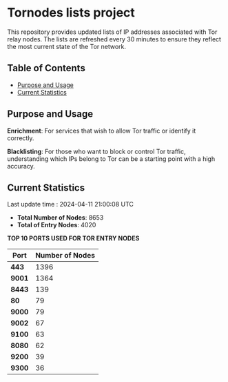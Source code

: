 # Tornodes lists project

This repository provides updated lists of IP addresses associated with Tor relay nodes. The lists are refreshed every 30 minutes to ensure they reflect the most current state of the Tor network.

## Table of Contents

- [Purpose and Usage](#purpose-and-usage)
- [Current Statistics](#current-statistics)


## Purpose and Usage

**Enrichment**: For services that wish to allow Tor traffic or identify it correctly.

**Blacklisting**: For those who want to block or control Tor traffic, understanding which IPs belong to Tor can be a starting point with a high accuracy.

## Current Statistics

Last update time : 2024-04-11 21:00:08 UTC

- **Total Number of Nodes**: 8653
- **Total of Entry Nodes**: 4020

**TOP 10 PORTS USED FOR TOR ENTRY NODES**

| **Port** | **Number of Nodes** |
|------|-----------------|
| **443**   | 1396  |
| **9001**   | 1364  |
| **8443**   | 139  |
| **80**   | 79  |
| **9000**   | 79  |
| **9002**   | 67  |
| **9100**   | 63  |
| **8080**   | 62  |
| **9200**   | 39  |
| **9300**   | 36  |

